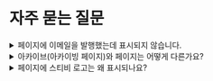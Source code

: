 # 자주 묻는 질문



<details>

<summary>페이지에 이메일을 발행했는데 표시되지 않습니다.</summary>



</details>

<details>

<summary>아카이브(아카이빙 페이지)와 페이지는 어떻게 다른가요?</summary>

페이지는 '기능이 확장 된 [아카이브](https://help.stibee.com/hc/ko/articles/4756482526223)(아카이빙 페이지)' 라고 정의할 수 있습니다. 아카이브와 페이지는 발송한 이메일을 하나의 페이지에 모아두고 구독자에게 제공할 수 있다는 점에서는 공통점을 가지지만 페이지를 사용하게 되면 더 확장된 사용 경험을 느낄 수 있습니다.

&#x20;

## 아카이브와 페이지의 차이점 <a href="#h_5606bc2788" id="h_5606bc2788"></a>

### 계정 당 만들 수 있는 개수 <a href="#h_88eeb763e6" id="h_88eeb763e6"></a>

아카이브는 계정에 있는 주소록 당 1개씩 사용이 가능하고 페이지는 계정 당 1개만 제작해서 사용할 수 있습니다. 페이지는 아카이브보다 사용할 수 있는 개수는 적은 대신에 더 많은 기능을 제공하고 있습니다.

&#x20;

### 브랜딩 <a href="#h_9fcd26b97e" id="h_9fcd26b97e"></a>

페이지에서 뉴스레터 브랜딩을 위한 더 많은 기능을 제공하고 있습니다. 헤더 이미지, 프로필 사진, 뉴스레터 소개글을 작성할 수 있고 가지고 있는 SNS 채널이 있다면 페이지에 등록해서 사용할 수 있습니다. 페이지에서 바로 구독 신청도 가능하기 때문에 구독자를 모으는 데에도 좀 더 도움이 됩니다.

&#x20;

### 유료, 무료 콘텐츠 구분 여부 <a href="#h_3845fa0966" id="h_3845fa0966"></a>

페이지를 사용하면 이미 발행한 뉴스레터를 유료 구독자에게만 공개할지 또는 모든 구독자에게 공개할지 여부를 사용자가 직접 선택할 수 있습니다. 아카이브는 콘텐츠 공개 여부를 설정할 수 없습니다.

&#x20;

### 구독자 로그인 <a href="#h_fe4068c2eb" id="h_fe4068c2eb"></a>

페이지와 연결된 주소록의 구독자는 페이지로 로그인을 할 수 있고 이 페이지에서 자신의 구독 정보도 직접 수정할 수 있습니다. 아카이브에서는 로그인 기능은 제공하지 않고 있습니다.

&#x20;

### 페이지 네비게이션 <a href="#h_0fc159d421" id="h_0fc159d421"></a>

아카이브에서는 이메일 목록에서 각각을 클릭했을 때 새창이 열리면서 새창에서 뉴스레터를 확인하는 방식입니다. 그러나 페이지에서는 한 화면에서 사용자가 다음, 이전 뉴스레터로 보다 더 쉽게 이동하며 콘텐츠를 확인할 수 있습니다.

</details>

<details>

<summary>페이지에 스티비 로고는 왜 표시되나요?</summary>

페이지 하단에 표시되는 로고는 무료인 '스타터' 요금제 또는 '크리에이터 트랙' 등의 지원을 받는 경우에만 표시되는 스폰서 로고 입니다.\
\
유료인 '스탠다드' 요금제를 사용하면 이 로고는 표시되지 않습니다. 요금제에 대한 자세한 설명은 아래 링크를 참고해주세요.

[결제 관련 도움말 보러가기](https://help.stibee.com/hc/ko/categories/4513169474959-%EA%B2%B0%EC%A0%9C-%EB%B0%8F-%EA%B3%84%EC%A0%95)

![](https://help.stibee.com/hc/article\_attachments/4756454222351/6270bfc2086b8.png)

</details>
